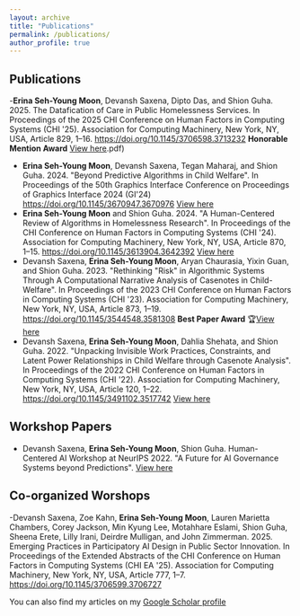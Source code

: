 ```yaml
---
layout: archive
title: "Publications"
permalink: /publications/
author_profile: true
---
```


## Publications

-**Erina Seh-Young Moon**, Devansh Saxena, Dipto Das, and Shion Guha. 2025. The Datafication of Care in Public Homelessness Services. In Proceedings of the 2025 CHI Conference on Human Factors in Computing Systems (CHI '25). Association for Computing Machinery, New York, NY, USA, Article 829, 1–16. https://doi.org/10.1145/3706598.3713232 **Honorable Mention Award** [View here](https://erinamoon.github.io/files/chi25.pdf).pdf)
- **Erina Seh-Young Moon**, Devansh Saxena, Tegan Maharaj, and Shion Guha. 2024. "Beyond Predictive Algorithms in Child Welfare". In Proceedings of the 50th Graphics Interface Conference on Proceedings of Graphics Interface 2024 (GI'24) https://doi.org/10.1145/3670947.3670976 [View here](https://erinamoon.github.io/files/beyondpredictive.pdf)
-  **Erina Seh-Young Moon** and Shion Guha. 2024. "A Human-Centered Review of Algorithms in Homelessness Research". In Proceedings of the CHI Conference on Human Factors in Computing Systems (CHI '24). Association for Computing Machinery, New York, NY, USA, Article 870, 1–15. https://doi.org/10.1145/3613904.3642392 [View here](https://erinamoon.github.io/files/humancentredreview.pdf)
- Devansh Saxena, **Erina Seh-Young Moon**, Aryan Chaurasia, Yixin Guan, and Shion Guha. 2023. "Rethinking "Risk" in Algorithmic Systems Through A Computational Narrative Analysis of Casenotes in Child-Welfare". In Proceedings of the 2023 CHI Conference on Human Factors in Computing Systems (CHI '23). Association for Computing Machinery, New York, NY, USA, Article 873, 1–19. https://doi.org/10.1145/3544548.3581308 **Best Paper Award** 🏆[View here](https://erinamoon.github.io/files/rethinkingrisk.pdf)
- Devansh Saxena, **Erina Seh-Young Moon**, Dahlia Shehata, and Shion Guha. 2022. "Unpacking Invisible Work Practices, Constraints, and Latent Power Relationships in Child Welfare through Casenote Analysis". In Proceedings of the 2022 CHI Conference on Human Factors in Computing Systems (CHI '22). Association for Computing Machinery, New York, NY, USA, Article 120, 1–22. https://doi.org/10.1145/3491102.3517742 [View here](https://erinamoon.github.io/files/unpacking.pdf)


## Workshop Papers

- Devansh Saxena, **Erina Seh-Young Moon**, Shion Guha. Human-Centered AI Workshop at NeurIPS 2022. "A Future for AI Governance Systems beyond Predictions". [View here](https://erinamoon.github.io/files/Future_for_AIGovernance.pdf)

## Co-organized Worshops 

-Devansh Saxena, Zoe Kahn, **Erina Seh-Young Moon**, Lauren Marietta Chambers, Corey Jackson, Min Kyung Lee, Motahhare Eslami, Shion Guha, Sheena Erete, Lilly Irani, Deirdre Mulligan, and John Zimmerman. 2025. Emerging Practices in Participatory AI Design in Public Sector Innovation. In Proceedings of the Extended Abstracts of the CHI Conference on Human Factors in Computing Systems (CHI EA '25). Association for Computing Machinery, New York, NY, USA, Article 777, 1–7. https://doi.org/10.1145/3706599.3706727


You can also find my articles on my [Google Scholar profile](https://scholar.google.ca/citations?user=rgK0jOgAAAAJ&hl=en) 



